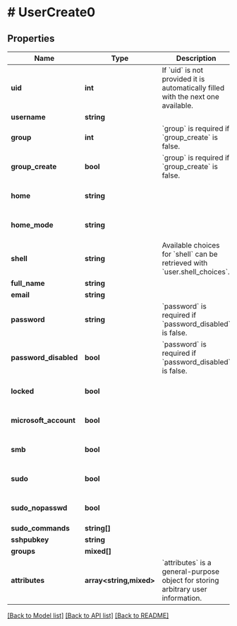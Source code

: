 # # UserCreate0

## Properties

Name | Type | Description | Notes
------------ | ------------- | ------------- | -------------
**uid** | **int** | If &#x60;uid&#x60; is not provided it is automatically filled with the next one available. | [optional]
**username** | **string** |  | [optional]
**group** | **int** | &#x60;group&#x60; is required if &#x60;group_create&#x60; is false. | [optional]
**group_create** | **bool** | &#x60;group&#x60; is required if &#x60;group_create&#x60; is false. | [optional] [default to false]
**home** | **string** |  | [optional] [default to '/nonexistent']
**home_mode** | **string** |  | [optional] [default to '755']
**shell** | **string** | Available choices for &#x60;shell&#x60; can be retrieved with &#x60;user.shell_choices&#x60;. | [optional] [default to '/usr/bin/zsh']
**full_name** | **string** |  | [optional]
**email** | **string** |  | [optional]
**password** | **string** | &#x60;password&#x60; is required if &#x60;password_disabled&#x60; is false. | [optional]
**password_disabled** | **bool** | &#x60;password&#x60; is required if &#x60;password_disabled&#x60; is false. | [optional] [default to false]
**locked** | **bool** |  | [optional] [default to false]
**microsoft_account** | **bool** |  | [optional] [default to false]
**smb** | **bool** |  | [optional] [default to true]
**sudo** | **bool** |  | [optional] [default to false]
**sudo_nopasswd** | **bool** |  | [optional] [default to false]
**sudo_commands** | **string[]** |  | [optional]
**sshpubkey** | **string** |  | [optional]
**groups** | **mixed[]** |  | [optional]
**attributes** | **array<string,mixed>** | &#x60;attributes&#x60; is a general-purpose object for storing arbitrary user information. | [optional]

[[Back to Model list]](../../README.md#models) [[Back to API list]](../../README.md#endpoints) [[Back to README]](../../README.md)
